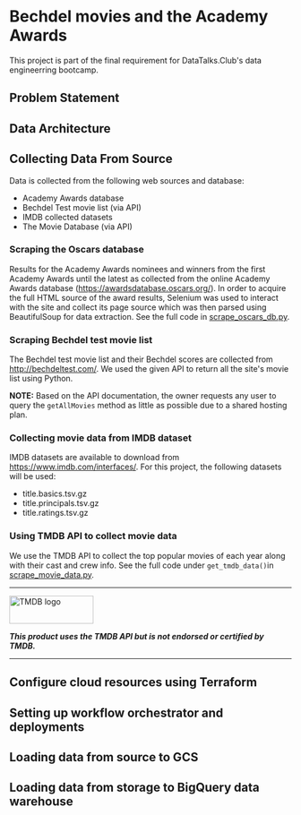 # Bechdel movies and the Academy Awards
This project is part of the final requirement for DataTalks.Club's data engineerring bootcamp. 

## Problem Statement

## Data Architecture


## Collecting Data From Source
Data is collected from the following web sources and database:
- Academy Awards database
- Bechdel Test movie list (via API)
- IMDB collected datasets
- The Movie Database (via API)

### Scraping the Oscars database
Results for the Academy Awards nominees and winners from the first Academy Awards until the latest as collected from the online Academy Awards database (https://awardsdatabase.oscars.org/). In order to acquire the full HTML source of the award results, Selenium was used to interact with the site and collect its page source which was then parsed using BeautifulSoup for data extraction. See the full code in [scrape_oscars_db.py](https://github.com/dherzey/bechdel-movies-project/blob/main/scraper/scrape_oscars_db.py).

### Scraping Bechdel test movie list
The Bechdel test movie list and their Bechdel scores are collected from http://bechdeltest.com/. We used the given API to return all the site's movie list using Python.

**NOTE:** Based on the API documentation, the owner requests any user to query the `getAllMovies` method as little as possible due to a shared hosting plan.

### Collecting movie data from IMDB dataset
IMDB datasets are available to download from https://www.imdb.com/interfaces/. For this project, the following datasets will be used:
- title.basics.tsv.gz
- title.principals.tsv.gz
- title.ratings.tsv.gz

### Using TMDB API to collect movie data
We use the TMDB API to collect the top popular movies of each year along with their cast and crew info. See the full code under `get_tmdb_data()`in [scrape_movie_data.py](https://github.com/dherzey/bechdel-movies-project/blob/main/scraper/scrape_movie_data.py).

<hr>
<img src="https://www.themoviedb.org/assets/2/v4/logos/v2/blue_long_2-9665a76b1ae401a510ec1e0ca40ddcb3b0cfe45f1d51b77a308fea0845885648.svg" alt="TMDB logo" style="height: 50px; width:150px"/>

***This product uses the TMDB API but is not endorsed or certified by TMDB.***
<hr>

## Configure cloud resources using Terraform

## Setting up workflow orchestrator and deployments

## Loading data from source to GCS

## Loading data from storage to BigQuery data warehouse